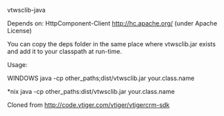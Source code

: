vtwsclib-java

Depends on: HttpComponent-Client <http://hc.apache.org/> (under Apache License)

You can copy the deps folder in the same place where vtwsclib.jar exists and
add it to your classpath at run-time.

Usage:

WINDOWS
java -cp other_paths;dist/vtwsclib.jar your.class.name

*nix
java -cp other_paths:dist/vtwsclib.jar your.class.name

Cloned from http://code.vtiger.com/vtiger/vtigercrm-sdk